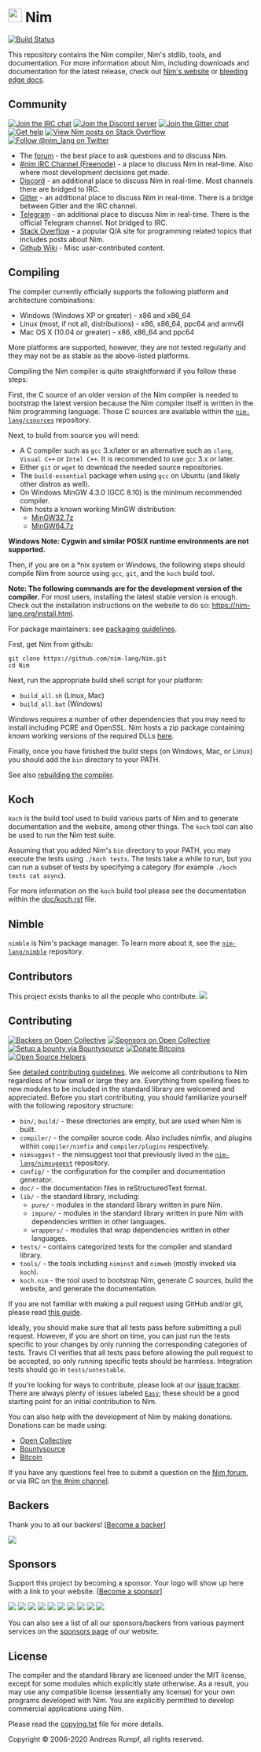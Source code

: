 # <img src="https://raw.githubusercontent.com/nim-lang/assets/master/Art/logo-crown.png" height="28px"/> Nim

[![Build Status](https://dev.azure.com/nim-lang/Nim/_apis/build/status/nim-lang.Nim?branchName=devel)](https://dev.azure.com/nim-lang/Nim/_build/latest?definitionId=1&branchName=devel)

This repository contains the Nim compiler, Nim's stdlib, tools, and documentation.
For more information about Nim, including downloads and documentation for
the latest release, check out [Nim's website][nim-site] or [bleeding edge docs](https://nim-lang.github.io/Nim/).

## Community

[![Join the IRC chat][badge-nim-irc]][nim-irc]
[![Join the Discord server][badge-nim-discord]][nim-discord]
[![Join the Gitter chat][badge-nim-gitter]][nim-gitter]
[![Get help][badge-nim-forum-gethelp]][nim-forum]
[![View Nim posts on Stack Overflow][badge-nim-stackoverflow]][nim-stackoverflow-newest]
[![Follow @nim_lang on Twitter][badge-nim-twitter]][nim-twitter]

* The [forum][nim-forum] - the best place to ask questions and to discuss Nim.
* [#nim IRC Channel (Freenode)][nim-irc] - a place to discuss Nim in real-time.
  Also where most development decisions get made.
* [Discord][nim-discord] - an additional place to discuss Nim in real-time. Most
  channels there are bridged to IRC.
* [Gitter][nim-gitter] - an additional place to discuss Nim in real-time. There
  is a bridge between Gitter and the IRC channel.
* [Telegram][nim-telegram] - an additional place to discuss Nim in real-time. There
  is the official Telegram channel. Not bridged to IRC.
* [Stack Overflow][nim-stackoverflow] - a popular Q/A site for programming related
  topics that includes posts about Nim.
* [Github Wiki][nim-wiki] - Misc user-contributed content.

## Compiling

The compiler currently officially supports the following platform and
architecture combinations:

  * Windows (Windows XP or greater) - x86 and x86_64
  * Linux (most, if not all, distributions) - x86, x86_64, ppc64 and armv6l
  * Mac OS X (10.04 or greater) - x86, x86_64 and ppc64

More platforms are supported, however, they are not tested regularly and they
may not be as stable as the above-listed platforms.

Compiling the Nim compiler is quite straightforward if you follow these steps:

First, the C source of an older version of the Nim compiler is needed to
bootstrap the latest version because the Nim compiler itself is written in the
Nim programming language. Those C sources are available within the
[``nim-lang/csources``][csources-repo] repository.

Next, to build from source you will need:

  * A C compiler such as ``gcc`` 3.x/later or an alternative such as ``clang``,
    ``Visual C++`` or ``Intel C++``. It is recommended to use ``gcc`` 3.x or
    later.
  * Either ``git`` or ``wget`` to download the needed source repositories.
  * The ``build-essential`` package when using ``gcc`` on Ubuntu (and likely
    other distros as well).
  * On Windows MinGW 4.3.0 (GCC 8.10) is the minimum recommended compiler.
  * Nim hosts a known working MinGW distribution:
    * [MinGW32.7z](https://nim-lang.org/download/mingw32.7z)
    * [MinGW64.7z](https://nim-lang.org/download/mingw64.7z)

**Windows Note: Cygwin and similar POSIX runtime environments are not supported.**

Then, if you are on a \*nix system or Windows, the following steps should compile
Nim from source using ``gcc``, ``git``, and the ``koch`` build tool.

**Note: The following commands are for the development version of the compiler.**
For most users, installing the latest stable version is enough. Check out
the installation instructions on the website to do so: https://nim-lang.org/install.html.

For package maintainers: see [packaging guidelines](https://nim-lang.github.io/Nim/packaging.html).


First, get Nim from github:

```
git clone https://github.com/nim-lang/Nim.git
cd Nim
```

Next, run the appropriate build shell script for your platform:

* `build_all.sh` (Linux, Mac)
* `build_all.bat` (Windows)

Windows requires a number of other dependencies that you may need to install including
PCRE and OpenSSL. Nim hosts a zip package containing known working versions of the
required DLLs [here](https://nim-lang.org/download/dlls.zip).

Finally, once you have finished the build steps (on Windows, Mac, or Linux) you
should add the ``bin`` directory to your PATH.

See also [rebuilding the compiler](doc/intern.rst#rebuilding-the-compiler).

## Koch

``koch`` is the build tool used to build various parts of Nim and to generate
documentation and the website, among other things. The ``koch`` tool can also
be used to run the Nim test suite.

Assuming that you added Nim's ``bin`` directory to your PATH, you may execute
the tests using ``./koch tests``. The tests take a while to run, but you
can run a subset of tests by specifying a category (for example
``./koch tests cat async``).

For more information on the ``koch`` build tool please see the documentation
within the [doc/koch.rst](doc/koch.rst) file.

## Nimble

``nimble`` is Nim's package manager. To learn more about it, see the
[``nim-lang/nimble``][nimble-repo] repository.

## Contributors

This project exists thanks to all the people who contribute.
<a href="https://github.com/nim-lang/Nim/graphs/contributors"><img src="https://opencollective.com/Nim/contributors.svg?width=890" /></a>

## Contributing

[![Backers on Open Collective](https://opencollective.com/nim/backers/badge.svg)](#backers) [![Sponsors on Open Collective](https://opencollective.com/nim/sponsors/badge.svg)](#sponsors)
[![Setup a bounty via Bountysource][badge-nim-bountysource]][nim-bountysource]
[![Donate Bitcoins][badge-nim-bitcoin]][nim-bitcoin]
[![Open Source Helpers](https://www.codetriage.com/nim-lang/nim/badges/users.svg)](https://www.codetriage.com/nim-lang/nim)

See [detailed contributing guidelines](https://nim-lang.github.io/Nim/contributing.html).
We welcome all contributions to Nim regardless of how small or large
they are. Everything from spelling fixes to new modules to be included in the
standard library are welcomed and appreciated. Before you start contributing,
you should familiarize yourself with the following repository structure:

* ``bin/``, ``build/`` - these directories are empty, but are used when Nim is built.
* ``compiler/`` - the compiler source code. Also includes nimfix, and plugins within
  ``compiler/nimfix`` and ``compiler/plugins`` respectively.
* ``nimsuggest`` - the nimsuggest tool that previously lived in the [``nim-lang/nimsuggest``][nimsuggest-repo] repository.
* ``config/`` - the configuration for the compiler and documentation generator.
* ``doc/`` - the documentation files in reStructuredText format.
* ``lib/`` - the standard library, including:
    * ``pure/`` - modules in the standard library written in pure Nim.
    * ``impure/`` - modules in the standard library written in pure Nim with
    dependencies written in other languages.
    * ``wrappers/`` - modules that wrap dependencies written in other languages.
* ``tests/`` - contains categorized tests for the compiler and standard library.
* ``tools/`` - the tools including ``niminst`` and ``nimweb`` (mostly invoked via
  ``koch``).
* ``koch.nim`` - the tool used to bootstrap Nim, generate C sources, build the website,
  and generate the documentation.

If you are not familiar with making a pull request using GitHub and/or git, please
read [this guide][pull-request-instructions].

Ideally, you should make sure that all tests pass before submitting a pull request.
However, if you are short on time, you can just run the tests specific to your
changes by only running the corresponding categories of tests. Travis CI verifies
that all tests pass before allowing the pull request to be accepted, so only
running specific tests should be harmless.
Integration tests should go in ``tests/untestable``.

If you're looking for ways to contribute, please look at our [issue tracker][nim-issues].
There are always plenty of issues labeled [``Easy``][nim-issues-easy]; these should
be a good starting point for an initial contribution to Nim.

You can also help with the development of Nim by making donations. Donations can be
made using:

* [Open Collective](https://opencollective.com/nim)
* [Bountysource][nim-bountysource]
* [Bitcoin][nim-bitcoin]

If you have any questions feel free to submit a question on the
[Nim forum][nim-forum], or via IRC on [the \#nim channel][nim-irc].


## Backers

Thank you to all our backers! [[Become a backer](https://opencollective.com/Nim#backer)]

<a href="https://opencollective.com/Nim#backers" target="_blank"><img src="https://opencollective.com/Nim/backers.svg?width=890"></a>


## Sponsors

Support this project by becoming a sponsor. Your logo will show up here with a link to your website. [[Become a sponsor](https://opencollective.com/Nim#sponsor)]

<a href="https://opencollective.com/Nim/sponsor/0/website" target="_blank"><img src="https://opencollective.com/Nim/sponsor/0/avatar.svg"></a>
<a href="https://opencollective.com/Nim/sponsor/1/website" target="_blank"><img src="https://opencollective.com/Nim/sponsor/1/avatar.svg"></a>
<a href="https://opencollective.com/Nim/sponsor/2/website" target="_blank"><img src="https://opencollective.com/Nim/sponsor/2/avatar.svg"></a>
<a href="https://opencollective.com/Nim/sponsor/3/website" target="_blank"><img src="https://opencollective.com/Nim/sponsor/3/avatar.svg"></a>
<a href="https://opencollective.com/Nim/sponsor/4/website" target="_blank"><img src="https://opencollective.com/Nim/sponsor/4/avatar.svg"></a>
<a href="https://opencollective.com/Nim/sponsor/5/website" target="_blank"><img src="https://opencollective.com/Nim/sponsor/5/avatar.svg"></a>
<a href="https://opencollective.com/Nim/sponsor/6/website" target="_blank"><img src="https://opencollective.com/Nim/sponsor/6/avatar.svg"></a>
<a href="https://opencollective.com/Nim/sponsor/7/website" target="_blank"><img src="https://opencollective.com/Nim/sponsor/7/avatar.svg"></a>
<a href="https://opencollective.com/Nim/sponsor/8/website" target="_blank"><img src="https://opencollective.com/Nim/sponsor/8/avatar.svg"></a>
<a href="https://opencollective.com/Nim/sponsor/9/website" target="_blank"><img src="https://opencollective.com/Nim/sponsor/9/avatar.svg"></a>

You can also see a list of all our sponsors/backers from various payment services on the [sponsors page](https://nim-lang.org/sponsors.html) of our website.

## License
The compiler and the standard library are licensed under the MIT license, except
for some modules which explicitly state otherwise. As a result, you may use any
compatible license (essentially any license) for your own programs developed with
Nim. You are explicitly permitted to develop commercial applications using Nim.

Please read the [copying.txt](copying.txt) file for more details.

Copyright © 2006-2020 Andreas Rumpf, all rights reserved.

[nim-site]: https://nim-lang.org
[nim-forum]: https://forum.nim-lang.org
[nim-issues]: https://github.com/nim-lang/Nim/issues
[nim-issues-easy]: https://github.com/nim-lang/Nim/labels/Easy
[nim-irc]: https://webchat.freenode.net/?channels=nim
[nim-twitter]: https://twitter.com/nim_lang
[nim-stackoverflow]: https://stackoverflow.com/questions/tagged/nim-lang
[nim-stackoverflow-newest]: https://stackoverflow.com/questions/tagged/nim-lang?sort=newest&pageSize=15
[nim-discord]: https://discord.gg/nim
[nim-gitter]: https://gitter.im/nim-lang/Nim
[nim-telegram]: https://t.me/nim_lang
[nim-bountysource]: https://www.bountysource.com/teams/nim
[nim-bitcoin]: https://blockchain.info/address/1BXfuKM2uvoD6mbx4g5xM3eQhLzkCK77tJ
[nimble-repo]: https://github.com/nim-lang/nimble
[nimsuggest-repo]: https://github.com/nim-lang/nimsuggest
[csources-repo]: https://github.com/nim-lang/csources
[badge-nim-travisci]: https://img.shields.io/travis/nim-lang/Nim/devel.svg?style=flat-square
[badge-nim-irc]: https://img.shields.io/badge/chat-on_irc-blue.svg?style=flat-square
[badge-nim-discord]: https://img.shields.io/discord/371759389889003530?color=blue&label=discord&logo=discord&logoColor=gold&style=flat-square
[badge-nim-gitter]: https://img.shields.io/badge/chat-on_gitter-blue.svg?style=flat-square
[badge-nim-forum-gethelp]: https://img.shields.io/badge/Forum-get%20help-4eb899.svg?style=flat-square
[badge-nim-twitter]: https://img.shields.io/twitter/follow/nim_lang.svg?style=social
[badge-nim-stackoverflow]: https://img.shields.io/badge/stackoverflow-nim_tag-yellow.svg?style=flat-square
[badge-nim-bountysource]: https://img.shields.io/bountysource/team/nim/activity.svg?style=flat-square
[badge-nim-bitcoin]: https://img.shields.io/badge/bitcoin-1BXfuKM2uvoD6mbx4g5xM3eQhLzkCK77tJ-D69134.svg?style=flat-square
[pull-request-instructions]: https://help.github.com/articles/using-pull-requests/
[nim-wiki]: https://github.com/nim-lang/Nim/wiki
